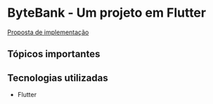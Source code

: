 # ByteBank - Um projeto em Flutter

[Proposta de implementação](./implementation-proposal-bytebank-app.pdf)

## Tópicos importantes





## Tecnologias utilizadas

* Flutter


